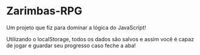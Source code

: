 # Zarimbas-RPG

Um projeto que fiz para dominar a lógica do JavaScript!

Utilizando o localStorage, todos os dados são salvos e assim você é capaz de jogar e guardar seu progresso caso feche a aba!
